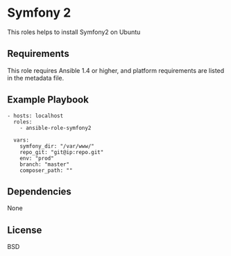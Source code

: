 Symfony 2
=========

This roles helps to install Symfony2 on Ubuntu

Requirements
------------

This role requires Ansible 1.4 or higher, and platform requirements are listed
in the metadata file.

Example Playbook
----------------

    - hosts: localhost
      roles:
        - ansible-role-symfony2

      vars:
        symfony_dir: "/var/www/"
        repo_git: "git@ip:repo.git"
        env: "prod"
        branch: "master"
        composer_path: ""

Dependencies
------------

None

License
-------

BSD
